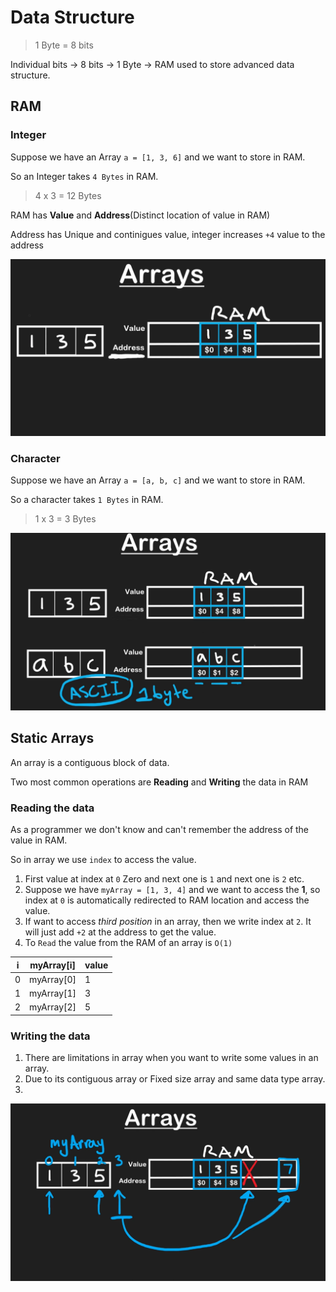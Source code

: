 # Data Structure

> 1 Byte = 8 bits

Individual bits -> 8 bits -> 1 Byte -> RAM used to store advanced data structure.


## RAM


### Integer

Suppose we have an Array `a = [1, 3, 6]` and we want to store in RAM.

So an Integer takes `4 Bytes` in RAM.
> 4 x 3 = 12 Bytes

RAM has **Value** and **Address**(Distinct location of value in RAM)

Address has Unique and continigues value, integer increases `+4` value to the address

![alt text](./ram-1.png)


### Character

Suppose we have an Array `a = [a, b, c]` and we want to store in RAM.

So a character takes `1 Bytes` in RAM.
> 1 x 3 = 3 Bytes

![alt text](./ram-2.png)


## Static Arrays

An array is a contiguous block of data. 

Two most common operations are **Reading** and **Writing** the data in RAM

### Reading the data

As a programmer we don't know and can't remember the address of the value in RAM.

So in array we use `index` to access the value.

1. First value at index at `0` Zero and next one is `1` and next one is `2` etc.
2. Suppose we have `myArray = [1, 3, 4]` and we want to access the **1**, so index at `0` is automatically redirected to RAM location and access the value.
3. If want to access *third position* in an array, then we write index at `2`. It will just add `+2` at the address to get the value.
4. To `Read` the value from the RAM of an array is `O(1)`

| i | myArray[i] | value |
|---|---|---|
| 0 | myArray[0] | 1 |
| 1 | myArray[1] | 3 |
| 2 | myArray[2] | 5 |

### Writing the data

1. There are limitations in array when you want to write some values in an array.
2. Due to its contiguous array or Fixed size array and same data type array.
3. 
![alt text](./static%20array-1.png)

